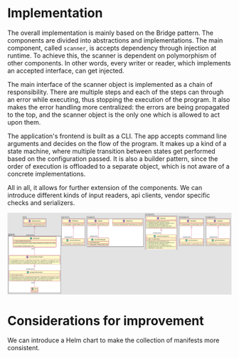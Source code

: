 # Implementation

The overall implementation is mainly based on the Bridge pattern. The components are divided into abstractions and
implementations. The main component, called `scanner`, is accepts dependency through injection at runtime. To achieve
this, the scanner is dependent on polymorphism of other components. In other words, every writer or reader, which
implements an accepted interface, can get injected.

The main interface of the scanner object is implemented as a chain of responsibility. There are multiple steps and each
of the steps can through an error while executing, thus stopping the execution of the program. It also makes the error
handling more centralized: the errors are being propagated to the top, and the scanner object is the only one which is
allowed to act upon them.

The application's frontend is built as a CLI. The app accepts command line arguments and decides on the flow of the
program. It makes up a kind of a state machine, where multiple transition between states get performed based on the
configuration passed. It is also a builder pattern, since the order of execution is offloaded to a separate object,
which is not aware of a concrete implementations.

All in all, it allows for further extension of the components. We can introduce different kinds of input readers, api
clients, vendor specific checks and serializers.

![alt text](image.png "Implementation")

# Considerations for improvement

We can introduce a Helm chart to make the collection of manifests more consistent. 
